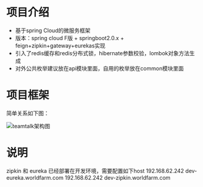   # 项目介绍
 * 基于spring Cloud的微服务框架
 * 版本：spring cloud F版 + springboot2.0.x + feign+zipkin+gateway+eurekas实现
 * 引入了redis缓存和redis分布式锁，hibernate参数校验，lombok对象方法生成
 * 对外公共枚举建议放在api模块里面，自用的枚举放在common模块里面
  
  # 项目框架
  简单关系如下图：
       
  ![teamtalk架构图](http://wiki.sjnc.com/download/attachments/10256468/image2019-1-23_11-47-37.png?version=1&modificationDate=1548215255487&api=v2)


  # 说明
zipkin 和 eureka 已经部署在开发环境，需要配置如下host
192.168.62.242 dev-eureka.worldfarm.com
192.168.62.242 dev-zipkin.worldfarm.com
  
